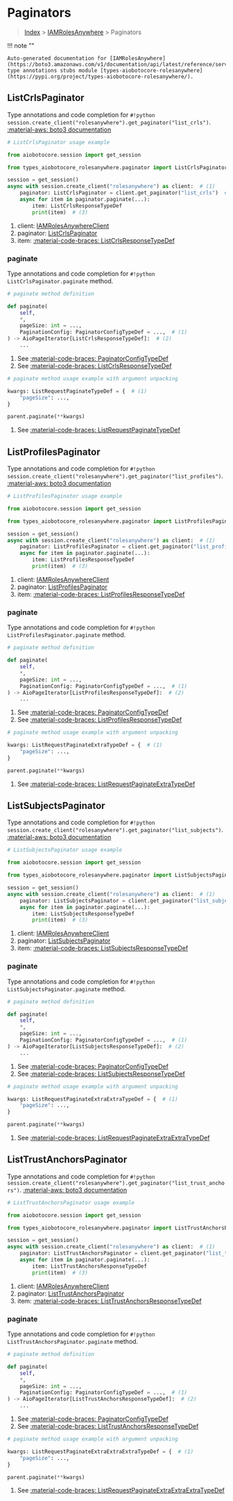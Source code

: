 # Paginators

> [Index](../README.md) > [IAMRolesAnywhere](./README.md) > Paginators

!!! note ""

    Auto-generated documentation for [IAMRolesAnywhere](https://boto3.amazonaws.com/v1/documentation/api/latest/reference/services/rolesanywhere.html#iamrolesanywhere)
    type annotations stubs module [types-aiobotocore-rolesanywhere](https://pypi.org/project/types-aiobotocore-rolesanywhere/).

## ListCrlsPaginator

Type annotations and code completion for `#!python session.create_client("rolesanywhere").get_paginator("list_crls")`.
[:material-aws: boto3 documentation](https://boto3.amazonaws.com/v1/documentation/api/latest/reference/services/rolesanywhere/paginator/ListCrls.html#IAMRolesAnywhere.Paginator.ListCrls)

```python
# ListCrlsPaginator usage example

from aiobotocore.session import get_session

from types_aiobotocore_rolesanywhere.paginator import ListCrlsPaginator

session = get_session()
async with session.create_client("rolesanywhere") as client:  # (1)
    paginator: ListCrlsPaginator = client.get_paginator("list_crls")  # (2)
    async for item in paginator.paginate(...):
        item: ListCrlsResponseTypeDef
        print(item)  # (3)
```

1. client: [IAMRolesAnywhereClient](./client.md)
2. paginator: [ListCrlsPaginator](./paginators.md#listcrlspaginator)
3. item: [:material-code-braces: ListCrlsResponseTypeDef](./type_defs.md#listcrlsresponsetypedef) 


### paginate

Type annotations and code completion for `#!python ListCrlsPaginator.paginate` method.

```python
# paginate method definition

def paginate(
    self,
    *,
    pageSize: int = ...,
    PaginationConfig: PaginatorConfigTypeDef = ...,  # (1)
) -> AioPageIterator[ListCrlsResponseTypeDef]:  # (2)
    ...
```

1. See [:material-code-braces: PaginatorConfigTypeDef](./type_defs.md#paginatorconfigtypedef) 
2. See [:material-code-braces: ListCrlsResponseTypeDef](./type_defs.md#listcrlsresponsetypedef) 


```python
# paginate method usage example with argument unpacking

kwargs: ListRequestPaginateTypeDef = {  # (1)
    "pageSize": ...,
}

parent.paginate(**kwargs)
```

1. See [:material-code-braces: ListRequestPaginateTypeDef](./type_defs.md#listrequestpaginatetypedef) 
## ListProfilesPaginator

Type annotations and code completion for `#!python session.create_client("rolesanywhere").get_paginator("list_profiles")`.
[:material-aws: boto3 documentation](https://boto3.amazonaws.com/v1/documentation/api/latest/reference/services/rolesanywhere/paginator/ListProfiles.html#IAMRolesAnywhere.Paginator.ListProfiles)

```python
# ListProfilesPaginator usage example

from aiobotocore.session import get_session

from types_aiobotocore_rolesanywhere.paginator import ListProfilesPaginator

session = get_session()
async with session.create_client("rolesanywhere") as client:  # (1)
    paginator: ListProfilesPaginator = client.get_paginator("list_profiles")  # (2)
    async for item in paginator.paginate(...):
        item: ListProfilesResponseTypeDef
        print(item)  # (3)
```

1. client: [IAMRolesAnywhereClient](./client.md)
2. paginator: [ListProfilesPaginator](./paginators.md#listprofilespaginator)
3. item: [:material-code-braces: ListProfilesResponseTypeDef](./type_defs.md#listprofilesresponsetypedef) 


### paginate

Type annotations and code completion for `#!python ListProfilesPaginator.paginate` method.

```python
# paginate method definition

def paginate(
    self,
    *,
    pageSize: int = ...,
    PaginationConfig: PaginatorConfigTypeDef = ...,  # (1)
) -> AioPageIterator[ListProfilesResponseTypeDef]:  # (2)
    ...
```

1. See [:material-code-braces: PaginatorConfigTypeDef](./type_defs.md#paginatorconfigtypedef) 
2. See [:material-code-braces: ListProfilesResponseTypeDef](./type_defs.md#listprofilesresponsetypedef) 


```python
# paginate method usage example with argument unpacking

kwargs: ListRequestPaginateExtraTypeDef = {  # (1)
    "pageSize": ...,
}

parent.paginate(**kwargs)
```

1. See [:material-code-braces: ListRequestPaginateExtraTypeDef](./type_defs.md#listrequestpaginateextratypedef) 
## ListSubjectsPaginator

Type annotations and code completion for `#!python session.create_client("rolesanywhere").get_paginator("list_subjects")`.
[:material-aws: boto3 documentation](https://boto3.amazonaws.com/v1/documentation/api/latest/reference/services/rolesanywhere/paginator/ListSubjects.html#IAMRolesAnywhere.Paginator.ListSubjects)

```python
# ListSubjectsPaginator usage example

from aiobotocore.session import get_session

from types_aiobotocore_rolesanywhere.paginator import ListSubjectsPaginator

session = get_session()
async with session.create_client("rolesanywhere") as client:  # (1)
    paginator: ListSubjectsPaginator = client.get_paginator("list_subjects")  # (2)
    async for item in paginator.paginate(...):
        item: ListSubjectsResponseTypeDef
        print(item)  # (3)
```

1. client: [IAMRolesAnywhereClient](./client.md)
2. paginator: [ListSubjectsPaginator](./paginators.md#listsubjectspaginator)
3. item: [:material-code-braces: ListSubjectsResponseTypeDef](./type_defs.md#listsubjectsresponsetypedef) 


### paginate

Type annotations and code completion for `#!python ListSubjectsPaginator.paginate` method.

```python
# paginate method definition

def paginate(
    self,
    *,
    pageSize: int = ...,
    PaginationConfig: PaginatorConfigTypeDef = ...,  # (1)
) -> AioPageIterator[ListSubjectsResponseTypeDef]:  # (2)
    ...
```

1. See [:material-code-braces: PaginatorConfigTypeDef](./type_defs.md#paginatorconfigtypedef) 
2. See [:material-code-braces: ListSubjectsResponseTypeDef](./type_defs.md#listsubjectsresponsetypedef) 


```python
# paginate method usage example with argument unpacking

kwargs: ListRequestPaginateExtraExtraTypeDef = {  # (1)
    "pageSize": ...,
}

parent.paginate(**kwargs)
```

1. See [:material-code-braces: ListRequestPaginateExtraExtraTypeDef](./type_defs.md#listrequestpaginateextraextratypedef) 
## ListTrustAnchorsPaginator

Type annotations and code completion for `#!python session.create_client("rolesanywhere").get_paginator("list_trust_anchors")`.
[:material-aws: boto3 documentation](https://boto3.amazonaws.com/v1/documentation/api/latest/reference/services/rolesanywhere/paginator/ListTrustAnchors.html#IAMRolesAnywhere.Paginator.ListTrustAnchors)

```python
# ListTrustAnchorsPaginator usage example

from aiobotocore.session import get_session

from types_aiobotocore_rolesanywhere.paginator import ListTrustAnchorsPaginator

session = get_session()
async with session.create_client("rolesanywhere") as client:  # (1)
    paginator: ListTrustAnchorsPaginator = client.get_paginator("list_trust_anchors")  # (2)
    async for item in paginator.paginate(...):
        item: ListTrustAnchorsResponseTypeDef
        print(item)  # (3)
```

1. client: [IAMRolesAnywhereClient](./client.md)
2. paginator: [ListTrustAnchorsPaginator](./paginators.md#listtrustanchorspaginator)
3. item: [:material-code-braces: ListTrustAnchorsResponseTypeDef](./type_defs.md#listtrustanchorsresponsetypedef) 


### paginate

Type annotations and code completion for `#!python ListTrustAnchorsPaginator.paginate` method.

```python
# paginate method definition

def paginate(
    self,
    *,
    pageSize: int = ...,
    PaginationConfig: PaginatorConfigTypeDef = ...,  # (1)
) -> AioPageIterator[ListTrustAnchorsResponseTypeDef]:  # (2)
    ...
```

1. See [:material-code-braces: PaginatorConfigTypeDef](./type_defs.md#paginatorconfigtypedef) 
2. See [:material-code-braces: ListTrustAnchorsResponseTypeDef](./type_defs.md#listtrustanchorsresponsetypedef) 


```python
# paginate method usage example with argument unpacking

kwargs: ListRequestPaginateExtraExtraExtraTypeDef = {  # (1)
    "pageSize": ...,
}

parent.paginate(**kwargs)
```

1. See [:material-code-braces: ListRequestPaginateExtraExtraExtraTypeDef](./type_defs.md#listrequestpaginateextraextraextratypedef) 
